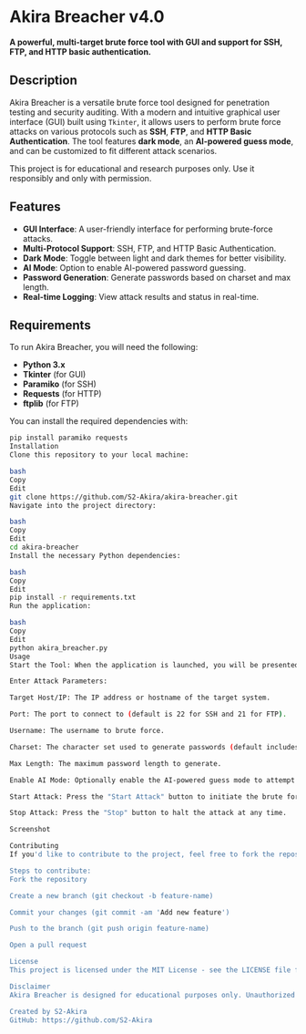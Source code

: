 # Akira Breacher v4.0
**A powerful, multi-target brute force tool with GUI and support for SSH, FTP, and HTTP basic authentication.**

## Description

Akira Breacher is a versatile brute force tool designed for penetration testing and security auditing. With a modern and intuitive graphical user interface (GUI) built using `Tkinter`, it allows users to perform brute force attacks on various protocols such as **SSH**, **FTP**, and **HTTP Basic Authentication**. The tool features **dark mode**, an **AI-powered guess mode**, and can be customized to fit different attack scenarios.

This project is for educational and research purposes only. Use it responsibly and only with permission.

## Features
- **GUI Interface**: A user-friendly interface for performing brute-force attacks.
- **Multi-Protocol Support**: SSH, FTP, and HTTP Basic Authentication.
- **Dark Mode**: Toggle between light and dark themes for better visibility.
- **AI Mode**: Option to enable AI-powered password guessing.
- **Password Generation**: Generate passwords based on charset and max length.
- **Real-time Logging**: View attack results and status in real-time.

## Requirements

To run Akira Breacher, you will need the following:

- **Python 3.x**
- **Tkinter** (for GUI)
- **Paramiko** (for SSH)
- **Requests** (for HTTP)
- **ftplib** (for FTP)

You can install the required dependencies with:

```bash
pip install paramiko requests
Installation
Clone this repository to your local machine:

bash
Copy
Edit
git clone https://github.com/S2-Akira/akira-breacher.git
Navigate into the project directory:

bash
Copy
Edit
cd akira-breacher
Install the necessary Python dependencies:

bash
Copy
Edit
pip install -r requirements.txt
Run the application:

bash
Copy
Edit
python akira_breacher.py
Usage
Start the Tool: When the application is launched, you will be presented with tabs for different attack modes: SSH Brute, FTP Brute, and HTTP Basic Auth.

Enter Attack Parameters:

Target Host/IP: The IP address or hostname of the target system.

Port: The port to connect to (default is 22 for SSH and 21 for FTP).

Username: The username to brute force.

Charset: The character set used to generate passwords (default includes lowercase, uppercase, digits, and special characters).

Max Length: The maximum password length to generate.

Enable AI Mode: Optionally enable the AI-powered guess mode to attempt more intelligent password guesses.

Start Attack: Press the "Start Attack" button to initiate the brute force attack. The progress and results will be displayed in the output window.

Stop Attack: Press the "Stop" button to halt the attack at any time.

Screenshot

Contributing
If you'd like to contribute to the project, feel free to fork the repository, submit a pull request, or report any issues. Contributions are always welcome!

Steps to contribute:
Fork the repository

Create a new branch (git checkout -b feature-name)

Commit your changes (git commit -am 'Add new feature')

Push to the branch (git push origin feature-name)

Open a pull request

License
This project is licensed under the MIT License - see the LICENSE file for details.

Disclaimer
Akira Breacher is designed for educational purposes only. Unauthorized use of this tool can lead to severe consequences, including legal action. Only use this tool on systems you own or have explicit permission to test.

Created by S2-Akira
GitHub: https://github.com/S2-Akira
